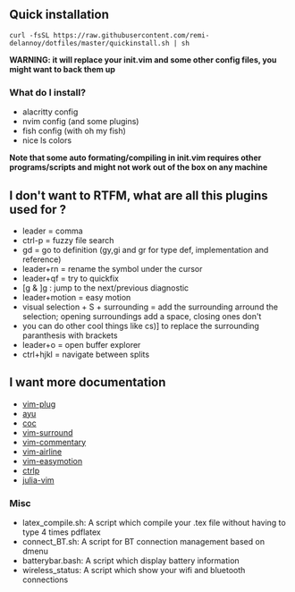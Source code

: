 ## Quick installation

` curl -fsSL https://raw.githubusercontent.com/remi-delannoy/dotfiles/master/quickinstall.sh | sh `

**WARNING: it will replace your init.vim and some other config files, you might want to back them up**

### What do I install?
- alacritty config 
- nvim config (and some plugins)
- fish config (with oh my fish)
- nice ls colors

**Note that some auto formating/compiling in init.vim requires other programs/scripts and might not work out of the box on any machine**

## I don't want to RTFM, what are all this plugins used for ?
- leader = comma
- ctrl-p = fuzzy file search
- gd = go to definition (gy,gi and gr for type def, implementation and reference) 
- leader+rn = rename the symbol under the cursor
- leader+qf = try to quickfix
- [g & ]g : jump to the next/previous diagnostic
- leader+motion = easy motion
- visual selection + S + surrounding = add the surrounding arround the selection; opening surroundings add a space, closing ones don't
- you can do other cool things like cs)] to replace the surrounding paranthesis with brackets
- leader+o = open buffer explorer
- ctrl+hjkl = navigate between splits

## I want more documentation
- [vim-plug](https://github.com/junegunn/vim-plug)
- [ayu](https://github.com/ayu-theme/ayu-vim)
- [coc](https://github.com/neoclide/coc.nvim)
- [vim-surround](https://github.com/tpope/vim-surround)
- [vim-commentary](https://github.com/tpope/vim-commentary)
- [vim-airline](https://github.com/vim-airline/vim-airline)
- [vim-easymotion](https://github.com/easymotion/vim-easymotion)
- [ctrlp](https://github.com/kien/ctrlp.vim)
- [julia-vim](https://github.com/JuliaEditorSupport/julia-vim)

### Misc
- latex\_compile.sh: A script which compile your .tex file without having to type 4 times pdflatex
- connect\_BT.sh: A script for BT connection management based on dmenu
- batterybar.bash: A script which display battery information
- wireless\_status: A script which show your wifi and bluetooth connections

